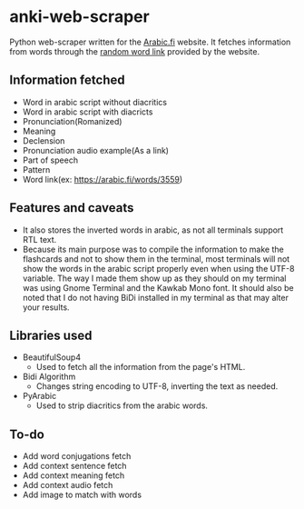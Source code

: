 # anki-web-scraper

Python web-scraper written for the [Arabic.fi](https://arabic.fi/) website. It fetches information from words through the [random word link](https://arabic.fi/random-word) provided by the website.

## Information fetched

- Word in arabic script without diacritics
- Word in arabic script with diacricts
- Pronunciation(Romanized)
- Meaning
- Declension
- Pronunciation audio example(As a link)
- Part of speech
- Pattern
- Word link(ex: https://arabic.fi/words/3559)

## Features and caveats

- It also stores the inverted words in arabic, as not all terminals support RTL text.
- Because its main purpose was to compile the information to make the flashcards and not to show them in the terminal, most terminals will not show the words in the arabic script properly even when using the UTF-8 variable. The way I made them show up as they should on my terminal was using Gnome Terminal and the Kawkab Mono font. It should also be noted that I do not having BiDi installed in my terminal as that may alter your results.

## Libraries used

- BeautifulSoup4
  - Used to fetch all the information from the page's HTML.
- Bidi Algorithm
  - Changes string encoding to UTF-8, inverting the text as needed.
- PyArabic
  - Used to strip diacritics from the arabic words.


## To-do

- Add word conjugations fetch
- Add context sentence fetch
- Add context meaning fetch
- Add context audio fetch
- Add image to match with words
